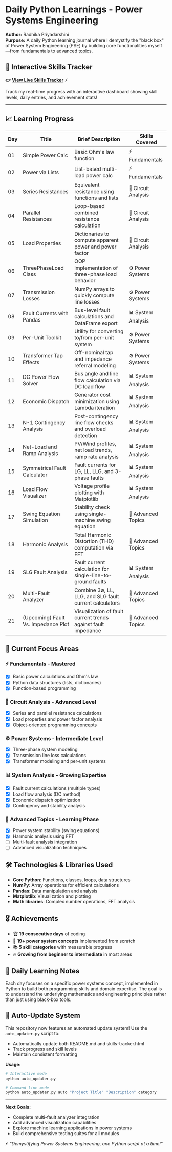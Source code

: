 # Daily Python Learnings - Power Systems Engineering

**Author:** Radhika Priyadarshini  
**Purpose:** A daily Python learning journal where I demystify the "black box" of Power System Engineering (PSE) by building core functionalities myself—from fundamentals to advanced topics.

## 🌟 Interactive Skills Tracker
**👉 [View Live Skills Tracker](https://radhikapriyadarshini.github.io/Daily_Python_Learnings/skills-tracker.html)** ⚡

Track my real-time progress with an interactive dashboard showing skill levels, daily entries, and achievement stats!

---

## 📈 Learning Progress

| Day | Title | Brief Description | Skills Covered |
|---|---|---|---|
| 01 | Simple Power Calc | Basic Ohm's law function | ⚡ Fundamentals |
| 02 | Power via Lists | List-based multi-load power calc | ⚡ Fundamentals |
| 03 | Series Resistances | Equivalent resistance using functions and lists | 🔌 Circuit Analysis |
| 04 | Parallel Resistances | Loop-based combined resistance calculation | 🔌 Circuit Analysis |
| 05 | Load Properties | Dictionaries to compute apparent power and power factor | 🔌 Circuit Analysis |
| 06 | ThreePhaseLoad Class | OOP implementation of three-phase load behavior | ⚙️ Power Systems |
| 07 | Transmission Losses | NumPy arrays to quickly compute line losses | ⚙️ Power Systems |
| 08 | Fault Currents with Pandas | Bus-level fault calculations and DataFrame export | 📊 System Analysis |
| 09 | Per-Unit Toolkit | Utility for converting to/from per-unit system | ⚙️ Power Systems |
| 10 | Transformer Tap Effects | Off-nominal tap and impedance referral modeling | ⚙️ Power Systems |
| 11 | DC Power Flow Solver | Bus angle and line flow calculation via DC load flow | 📊 System Analysis |
| 12 | Economic Dispatch | Generator cost minimization using Lambda iteration | 📊 System Analysis |
| 13 | N-1 Contingency Analysis | Post-contingency line flow checks and overload detection | 📊 System Analysis |
| 14 | Net-Load and Ramp Analysis | PV/Wind profiles, net load trends, ramp rate analysis | 📊 System Analysis |
| 15 | Symmetrical Fault Calculator | Fault currents for LG, LL, LLG, and 3-phase faults | 📊 System Analysis |
| 16 | Load Flow Visualizer | Voltage profile plotting with Matplotlib | 📊 System Analysis |
| 17 | Swing Equation Simulation | Stability check using single-machine swing equation | 🚀 Advanced Topics |
| 18 | Harmonic Analysis | Total Harmonic Distortion (THD) computation via FFT | 🚀 Advanced Topics |
| 19 | SLG Fault Analysis | Fault current calculation for single-line-to-ground faults | 📊 System Analysis |
| 20 | Multi-Fault Analyzer | Combine 3∅, LL, LLG, and SLG fault current calculators | 🚀 Advanced Topics |
| 21 | (Upcoming) Fault Vs. Impedance Plot | Visualization of fault current trends against fault impedance | 🚀 Advanced Topics |

## 🎯 Current Focus Areas

### ⚡ Fundamentals - **Mastered**
- [x] Basic power calculations and Ohm's law
- [x] Python data structures (lists, dictionaries)
- [x] Function-based programming

### 🔌 Circuit Analysis - **Advanced Level**
- [x] Series and parallel resistance calculations
- [x] Load properties and power factor analysis
- [x] Object-oriented programming concepts

### ⚙️ Power Systems - **Intermediate Level**
- [x] Three-phase system modeling
- [x] Transmission line loss calculations
- [x] Transformer modeling and per-unit systems

### 📊 System Analysis - **Growing Expertise**
- [x] Fault current calculations (multiple types)
- [x] Load flow analysis (DC method)
- [x] Economic dispatch optimization
- [x] Contingency and stability analysis

### 🚀 Advanced Topics - **Learning Phase**
- [x] Power system stability (swing equations)
- [x] Harmonic analysis using FFT
- [ ] Multi-fault analysis integration
- [ ] Advanced visualization techniques

## 🛠️ Technologies & Libraries Used

- **Core Python**: Functions, classes, loops, data structures
- **NumPy**: Array operations for efficient calculations
- **Pandas**: Data manipulation and analysis
- **Matplotlib**: Visualization and plotting
- **Math libraries**: Complex number operations, FFT analysis

## 🎖️ Achievements

- 🏆 **19 consecutive days** of coding
- 🎯 **19+ power system concepts** implemented from scratch
- 📚 **5 skill categories** with measurable progress
- 🔥 **Growing from beginner to intermediate** in most areas

## 📝 Daily Learning Notes

Each day focuses on a specific power systems concept, implemented in Python to build both programming skills and domain expertise. The goal is to understand the underlying mathematics and engineering principles rather than just using black-box tools.

## 🤖 Auto-Update System

This repository now features an automated update system! Use the `auto_updater.py` script to:
- Automatically update both README.md and skills-tracker.html
- Track progress and skill levels
- Maintain consistent formatting

**Usage:**
```bash
# Interactive mode
python auto_updater.py

# Command line mode  
python auto_updater.py auto "Project Title" "Description" category
```

---

**Next Goals:**
- Complete multi-fault analyzer integration
- Add advanced visualization capabilities
- Explore machine learning applications in power systems
- Build comprehensive testing suites for all modules

⚡ *"Demystifying Power Systems Engineering, one Python script at a time!"*
